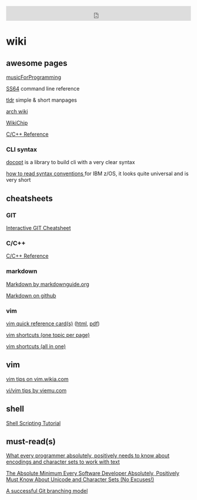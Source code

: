 <iframe src="https://duckduckgo.com/search.html?prefill=Search DuckDuckGo" style="overflow:hidden;margin:0;padding:0;width:100%;height:40px;" frameborder="0"></iframe>

# wiki

## awesome pages

[musicForProgramming](http://musicforprogramming.net/)

[SS64](https://ss64.com/) command line reference

[tldr](https://tldr.ostera.io/) simple & short manpages

[arch wiki](https://wiki.archlinux.org/)

[WikiChip](https://en.wikichip.org/)

[C/C++ Reference](http://www.cplusplus.com/reference/clibrary/)

### CLI syntax

[docopt](http://docopt.org/) is a library to build cli with a very clear syntax

[how to read syntax conventions ](https://www.ibm.com/support/knowledgecenter/SSLTBW_2.3.0/com.ibm.zos.v2r3.ieag100/bsyntax.htm) for IBM z/OS, it looks quite universal and is very short

## cheatsheets

### GIT

[Interactive GIT Cheatsheet](http://www.ndpsoftware.com/git-cheatsheet.html)

### C/C++

[C/C++ Reference](http://www.cplusplus.com/reference/clibrary/)

### markdown

[Markdown by markdownguide.org](https://www.markdownguide.org/cheat-sheet)

[Markdown on github](https://github.com/adam-p/markdown-here/wiki/Markdown-Cheatsheet)

### vim

[vim quick reference card(s)](http://tnerual.eriogerg.free.fr/vim.html) ([html](http://tnerual.eriogerg.free.fr/vimqrc.html), [pdf](http://tnerual.eriogerg.free.fr/vimqrc.pdf))

[vim shortcuts (one topic per page)](https://www.cs.oberlin.edu/~kuperman/help/vim/windows.html)

[vim shortcuts (all in one)](https://vim.rtorr.com/)

## vim

[vim tips on vim.wikia.com](http://vim.wikia.com/wiki/Best_Vim_Tips)

[vi/vim tips by viemu.com](http://www.viemu.com/vi_vim_tips.html)

## shell

[Shell Scripting Tutorial](https://www.shellscript.sh/)

## must-read(s)

[What every programmer absolutely, positively needs to know about encodings and character sets to work with text](http://kunststube.net/encoding/)

[The Absolute Minimum Every Software Developer Absolutely, Positively Must Know About Unicode and Character Sets (No Excuses!)](https://www.joelonsoftware.com/2003/10/08/the-absolute-minimum-every-software-developer-absolutely-positively-must-know-about-unicode-and-character-sets-no-excuses/)

[A successful Git branching model](https://nvie.com/posts/a-successful-git-branching-model/)